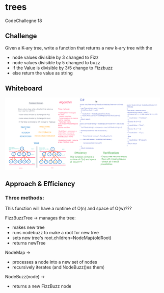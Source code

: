 # trees
CodeChallegne 18  

## Challenge
Given a K-ary tree, write a function that returns a new k-ary tree with the
- node values divisible by 3 changed to Fizz
- node values divisible by 5 changed to buzz
- If the Value is divisible by 3/5 change to  Fizzbuzz 
- else return the value as string

## Whiteboard
![tree-fizz-buzz](./tree-fizz-buzz.png)

## Approach & Efficiency
### Three methods:  
This function will have a runtime of O(n) and space of  O(w)???  

FizzBuzzTree -> manages the tree:  
- makes new tree
- runs nodebuzz to make a root for new tree
- sets new tree's root.children=NodeMap(oldRoot)
- returns newTree

NodeMap ->  
- processes a node into a new set of nodes
- recursively iterates (and NodeBuzz()es them)

NodeBuzz(node) ->  
- returns a new FizzBuzz node